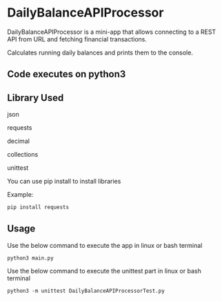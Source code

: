 # DailyBalanceAPIProcessor

DailyBalanceAPIProcessor is a mini-app that allows connecting to a REST API from URL and fetching financial transactions.

Calculates running daily balances and prints them to the console. 

## Code executes on python3

## Library Used

json

requests

decimal

collections

unittest

You can use pip install to install libraries

Example:
```bash
pip install requests
```

## Usage
Use the below command to execute the app in linux or bash terminal
```bashs
python3 main.py
```

Use the below command to execute the unittest part in linux or bash terminal
```bashs
python3 -m unittest DailyBalanceAPIProcessorTest.py
```
